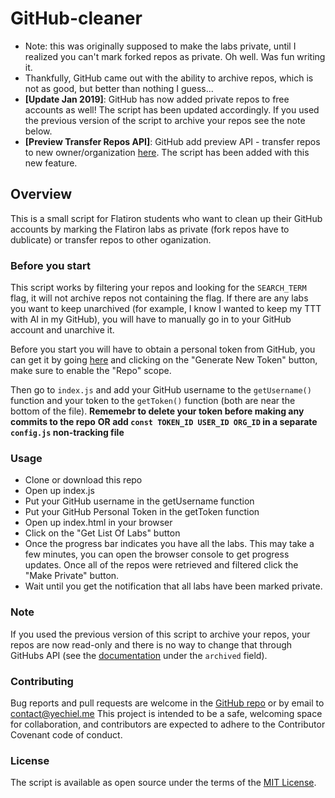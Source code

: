 # GitHub-cleaner

- Note: this was originally supposed to make the labs private, until I realized you can't mark forked repos as private. Oh well. Was fun writing it.
- Thankfully, GitHub came out with the ability to archive repos, which is not as good, but better than nothing I guess...
- **[Update Jan 2019]**: GitHub has now added private repos to free accounts as well! The script has been updated accordingly. If you used the previous version of the script to archive your repos see the note below.
- **[Preview Transfer Repos API]**: GitHub add preview API - transfer repos to new owner/organization [here](https://developer.github.com/v3/repos/#transfer-a-repository). The script has been added with this new feature.

## Overview

This is a small script for Flatiron students who want to clean up their GitHub accounts by marking the Flatiron labs as private (fork repos have to dublicate) or transfer repos to other oganization.

### Before you start

This script works by filtering your repos and looking for the `SEARCH_TERM` flag, it will not archive repos not containing the flag. If there are any labs you want to keep unarchived (for example, I know I wanted to keep my TTT with AI in my GitHub), you will have to manually go in to your GitHub account and unarchive it.

Before you start you will have to obtain a personal token from GitHub, you can get it by going [here](https://github.com/settings/tokens) and clicking on the "Generate New Token" button, make sure to enable the "Repo" scope.

Then go to `index.js` and add your GitHub username to the `getUsername()` function and your token to the `getToken()` function (both are near the bottom of the file).
**Rememebr to delete your token before making any commits to the repo**
**OR add `const TOKEN_ID USER_ID ORG_ID` in a separate `config.js` non-tracking file**

### Usage

- Clone or download this repo
- Open up index.js
- Put your GitHub username in the getUsername function
- Put your GitHub Personal Token in the getToken function
- Open up index.html in your browser
- Click on the "Get List Of Labs" button
- Once the progress bar indicates you have all the labs. This may take a few minutes, you can open the browser console to get progress updates. Once all of the repos were retrieved and filtered click the "Make Private" button.
- Wait until you get the notification that all labs have been marked private.

### Note

If you used the previous version of this script to archive your repos, your repos are now read-only and there is no way to change that through GitHubs API (see the [documentation](https://developer.github.com/v3/repos/#edit) under the `archived` field).

### Contributing

Bug reports and pull requests are welcome in the [GitHub repo](https://github.com/achasveachas/GitHub-cleaner) or by email to contact@yechiel.me This project is intended to be a safe, welcoming space for collaboration, and contributors are expected to adhere to the Contributor Covenant code of conduct.

### License

The script is available as open source under the terms of the [MIT License](https://opensource.org/licenses/MIT).
